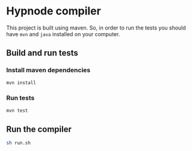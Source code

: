 # Hypnode compiler

This project is built using maven. So, in order to run the tests you should have `mvn` and `java` installed on your computer.

## Build and run tests

### Install maven dependencies

```sh
mvn install
```

### Run tests

```sh
mvn test
```

## Run the compiler

```sh
sh run.sh
```
